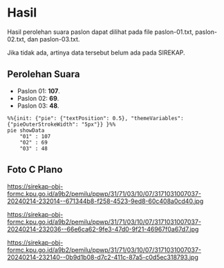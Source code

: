# Hasil

Hasil perolehan suara paslon dapat dilihat pada file paslon-01.txt, paslon-02.txt, dan paslon-03.txt.

Jika tidak ada, artinya data tersebut belum ada pada SIREKAP.

## Perolehan Suara

 * Paslon 01: **107**.
 * Paslon 02: **69**.
 * Paslon 03: **48**.

```mermaid
%%{init: {"pie": {"textPosition": 0.5}, "themeVariables": {"pieOuterStrokeWidth": "5px"}} }%%
pie showData
    "01" : 107
    "02" : 69
    "03" : 48
```
## Foto C Plano

https://sirekap-obj-formc.kpu.go.id/a9b2/pemilu/ppwp/31/71/03/10/07/3171031007037-20240214-232014--671344b8-f258-4523-9ed8-60c408a0cd40.jpg

https://sirekap-obj-formc.kpu.go.id/a9b2/pemilu/ppwp/31/71/03/10/07/3171031007037-20240214-232036--66e6ca62-9fe3-47d0-9f21-46967f0a67d7.jpg

https://sirekap-obj-formc.kpu.go.id/a9b2/pemilu/ppwp/31/71/03/10/07/3171031007037-20240214-232140--0b9d1b08-d7c2-411c-87a5-c0d5ec318793.jpg
